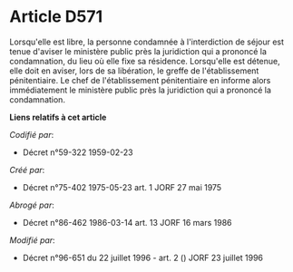 # Article D571

Lorsqu'elle est libre, la personne condamnée à l'interdiction de séjour est tenue d'aviser le ministère public près la
juridiction qui a prononcé la condamnation, du lieu où elle fixe sa résidence. Lorsqu'elle est détenue, elle doit en aviser,
lors de sa libération, le greffe de l'établissement pénitentiaire. Le chef de l'établissement pénitentiaire en informe alors
immédiatement le ministère public près la juridiction qui a prononcé la condamnation.

**Liens relatifs à cet article**

_Codifié par_:

  - Décret n°59-322 1959-02-23

_Créé par_:

  - Décret n°75-402 1975-05-23 art. 1 JORF 27 mai 1975

_Abrogé par_:

  - Décret n°86-462 1986-03-14 art. 13 JORF 16 mars 1986

_Modifié par_:

  - Décret n°96-651 du 22 juillet 1996 - art. 2 () JORF 23 juillet 1996
